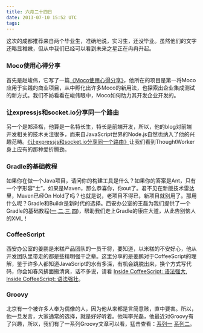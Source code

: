 ```yaml
---
title: 六月二十四日
date: 2013-07-10 15:52 UTC
tags:
---
```

这次的成都推荐来自两个毕业生，准确地说，实习生，还没毕业。虽然他们的文字还略显稚嫩，但从中我们已经可以看到未来之星正在冉冉升起。

### Moco使用心得分享
首先是赵峻伟，它写了一篇[《Moco使用心得分享》](http://toozhao.com/blog/2013/06/13/moco/)，他所在的项目是第一将Moco应用于实践的商业项目，从中孵化出许多Moco的新用法，也探索出企业集成测试的新方式。我们不妨看看在峻伟眼中，Moco如何助力其开发企业开发的。

### 让expressjs和socket.io分享同一个路由
另一个是郑泽楷，他算是一名特长生，特长是前端开发，所以，他的blog对前端开发相关的技术关注很多，而来自JavaScript世界的Node.js自然也纳入了他的兴趣范畴。[《让expressjs和socket.io分享同一个路由》](http://www.closure.pro/index.html#/article/51c2e064e742b80000000001)让我们看到ThoughtWorker身上应有的那种爱折腾劲。

### Gradle的基础教程
如果你在做一个Java项目，请问你的构建工具是什么？如果你的答案是Ant，只有一个字形容“土”，如果是Maven，那么恭喜你，你out了。君不见在新版技术雷达里，Maven已经On Hold了吗？也就是说，老项目不得已，新项目就别用了。那用什么呢？Gradle和Buildr是新时代的选择。西安办公室的王磊为我们提供了一个Gradle的基础教程([一](http://wldandan.github.io/blog/2013/01/23/gradle-learning-one/),[二](http://wldandan.github.io/blog/2013/01/23/gradle-learning-two/),[三](http://wldandan.github.io/blog/2013/01/24/gradle-learning-three/),[四](http://wldandan.github.io/blog/2013/01/25/gradle-learning-four/))，帮助我们走上Gradle的康庄大道，从此告别恼人的XML！

### CoffeeScript
西安办公室的姜鹏是米糕产品团队的一员干将，要知道，以米糕的不安好心，他从开发团队里带走的都是些精明强干之辈。这里分享的是姜鹏对于CoffeeScript的理解，鉴于许多人都知道JavaScript的水有多深，有机会跳脱出来，换个方式写代码，你会如春风拂面搬清爽，话不多说，请看 [Inside CoffeeScript: 语法强大](http://jiangpeng.info/blogs/2012/05/26/inside-coffeescript-1.html), [Inside CoffeeScript: 语法强壮](http://jiangpeng.info/blogs/2012/05/26/inside-coffeescript-2.html)。

### Groovy
北京有一个被许多人奉为偶像的人，因为他从来都是言简意赅，直中要害。所以，他一旦发言，大家通常的选择，就是好好听着。他叫李光磊，他最近对Groovy有了兴趣，所以，我们有了一系列Groovy文章可以看，猛击查看：[系列一](http://liguanglei.name/blogs/2013/06/05/groovy-beginner-collections-vs-linq-and-stl/) [系列二]()。


